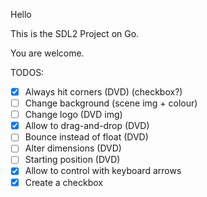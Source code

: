 Hello

This is the SDL2 Project on Go.

You are welcome.

TODOS:
- [x] Always hit corners (DVD) (checkbox?)
- [ ] Change background (scene img + colour)
- [ ] Change logo (DVD img)
- [x] Allow to drag-and-drop (DVD)
- [ ] Bounce instead of float (DVD)
- [ ] Alter dimensions (DVD)
- [ ] Starting position (DVD)
- [x] Allow to control with keyboard arrows
- [x] Create a checkbox
